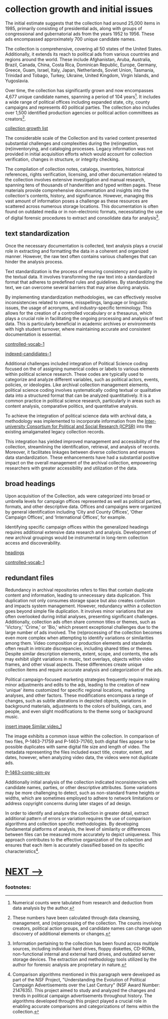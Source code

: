 # collection growth and initial issues

The initial estimate suggests that the collection had around 25,000 items in 1985, primarily consisting of presidential ads, along with groups of congressional and gubernatorial ads from the years 1952 to 1956. These ads encompassed approximately 700 unique candidate names. 

The collection is comprehensive, covering all 50 states of the United States. Additionally, it extends its reach to political ads from various countries and regions around the world. These include Afghanistan, Aruba, Australia, Brazil, Canada, China, Costa Rica, Dominican Republic, Europe, Germany, Greece, Guam, Israel, Italy, Japan, Netherlands, Soviet Union, Tasmania, Trinidad and Tobago, Turkey, Ukraine, United Kingdom, Virgin Islands, and Yugoslavia.

Over time, the collection has significantly grown and now encompasses 4,677 unique candidate names, spanning a period of 104 years[^1]. It includes a wide range of political offices including expanded state, city, county campaigns and represents 40 political parties. The collection also includes over 1,500 identified production agencies or political action committees as creators[^2].

[collection growth list]( prys0000/political-commercial-collection-archives/images/count-collection-1985-2003.jpg)

The considerable scale of the Collection and its varied content presented substantial challenges and complexities during the (re)ingestion, (re)inventorying, and cataloging processes. Legacy information was not provided in initial acquisition efforts which would account for collection verification, changes in structure, or integrity checking. 

The compilation of collection notes, catalogs, inventories, historical references, rights verification, licensing, and other documentation related to the collection involves extensive investigation and manual research, spanning tens of thousands of handwritten and typed written pages. These materials provide comprehensive documentation and insights into the collection's contents, history, and significance. However, managing this vast amount of information poses a challenge as these resources are scattered across numerous storage locations. This documentation is often found on outdated media or in non-electronic formats, necessitating the use of digital forensic procedures to extract and consolidate data for analysis[^3].

## text standardization

Once the necessary documentation is collected, text analysis plays a crucial role in extracting and formatting the data in a coherent and organized manner. However, the raw text often contains various challenges that can hinder the analysis process.

Text standardization is the process of ensuring consistency and quality in the textual data. It involves transforming the raw text into a standardized format that adheres to predefined rules and guidelines. By standardizing the text, we can overcome several barriers that may arise during analysis. 

By implementing standardization methodologies, we can effectively resolve inconsistencies related to names, misspellings, language or linguistic issues, the usage of acronyms, and industry-specific terminology. This allows for the creation of a controlled vocabulary or a thesaurus, which plays a crucial role in facilitating the ongoing processing and analysis of text data. This is particularly beneficial in academic archives or environments with high student turnover, where maintaining accurate and consistent documentation is essential.

[controlled-vocab-1](https://github.com/prys0000/political-commercial-collection-archives/blob/main/images/controlled-1.jpg)

[indexed-candidiates-1](https://github.com/prys0000/political-commercial-collection-archives/blob/main/images/Name-index.jpg) 


Additional challenges included integration of Political Science coding focused on the of assigning numerical codes or labels to various elements within political science research. These codes are typically used to categorize and analyze different variables, such as political actors, events, policies, or ideologies. Like archival collection management elements, political science coding involves systematically coding textual or qualitative data into a structured format that can be analyzed quantitatively. It is a common practice in political science research, particularly in areas such as content analysis, comparative politics, and quantitative analysis.

To achieve the integration of political science data with archival data, a methodology was implemented to incorporate information from the [Inter-university Consortium for Political and Social Research (ICPSR)]( https://github.com/prys0000/political-commercial-collection-archives/blob/main/documentation/icpsr.md) into the existing amalgamated legacy collection records. 

This integration has yielded improved management and accessibility of the collection, streamlining the identification, retrieval, and analysis of records. Moreover, it facilitates linkages between diverse collections and ensures data standardization. These enhancements have had a substantial positive impact on the overall management of the archival collection, empowering researchers with greater accessibility and utilization of the data.

## broad headings

Upon acquisition of the Collection, ads were categorized into broad or umbrella levels for campaign offices represented as well as political parties, formats, and other descriptive data. Offices and campaigns were organized by general identification including ‘City and County Offices’, ‘Other Campaign Offices’, and ‘International Offices’, for example. 

Identifying specific campaign offices within the generalized headings requires additional extensive data research and analysis. Development of new archival groupings would be instrumental in long-term collection access and discoverability. 

[headings](https://github.com/prys0000/political-commercial-collection-archives/blob/main/images/headings.jpg)

[controlled-vocab-1](https://github.com/prys0000/political-commercial-collection-archives/blob/main/images/controlled-1.jpg)


## redundant files

Redundancy in archival repositories refers to files that contain duplicate content and information, leading to unnecessary data duplication. This duplication not only consumes storage space but also creates confusion and impacts system management. However, redundancy within a collection goes beyond simple file duplication. It involves minor variations that are often overlooked during initial analyses, presenting significant challenges.
Additionally, collection ads often share common titles or themes, such as 'Victory,' 'Crime,' or 'Bio,' which present exceptional challenges due to the large number of ads involved. The (re)processing of the collection becomes even more complex when attempting to identify variations or similarities among them.
Video composition or production elements and standards often result in intricate discrepancies, including shared titles or themes. Despite similar description elements, extent, scope, and contents, the ads may exhibit slight variations in music, text overlays, objects within video frames, and other visual aspects. These differences create unique collection items and require accurate analysis and categorization of the ads.

Political campaign-focused marketing strategies frequently require making minor adjustments and edits to the ads, leading to the creation of new 'unique' items customized for specific regional locations, marketing analyses, and other factors. These modifications encompass a range of changes, such as subtle alterations in depicted objects, variations in background materials, adjustments to the colors of buildings, cars, and people, and even slight modifications to the theme song or background music. 

[insert image Similar video_1](https://github.com/prys0000/political-commercial-collection-archives/blob/main/images/similar-diff-1%20copy.jpg)

The image exhibits a common issue within the collection. In comparison of two files, P-1463-71759 and P-1463-71760, both digital files appear to be possible duplicates with same digital file size and length of video. The metadata representing the files included exact title, creator, extent, and dates, however, when analyzing video data, the videos were not duplicate ads. 

[P-1463–comp-sim-py](https://github.com/prys0000/political-commercial-collection-archives/blob/main/images/P-1463-comp-sim.jpg)

Additionally initial analysis of the collection indicated inconsistencies with candidate names, parties, or other descriptive attributes. Some variations may be more challenging to detect, such as non-standard frame heights or widths, which are sometimes employed to adhere to network limitations or address copyright concerns during later stages of ad design.

In order to identify and analyze the collection in greater detail, extract additional pattern of errors or variation requires the use of comparison algorithms and collection specific methodologies. By developing fundamental platforms of analysis, the level of similarity or differences between files can be measured more accurately to depict uniqueness. This approach contributes to the effective organization of the collection and ensures that each item is accurately classified based on its specific characteristics[^4].

# [NEXT -->](https://github.com/prys0000/political-commercial-collection-archives/blob/main/documentation/issues%20with%20system%20infrastructure%20and%20normalization.md)

### footnotes:
[^1]: Numerical counts were tabulated from research and deduction from data analysis by the author. 
[^2]: These numbers have been calculated through data cleansing, management, and (re)processing of the collection. The counts involving creators, political action groups, and candidate names can change upon discovery of additional elements or changes. 
[^3]: Information pertaining to the collection has been found across multiple sources, including individual hard drives, floppy diskettes, CD-ROMs, non-functional internal and external hard drives, and outdated server storage devices. The extraction and methodology tools utilized by the author for forensic analysis are proprietary in nature.
[^4]: Comparison algorithms mentioned in this paragraph were developed as part of the NSF Project, "Understanding the Evolution of Political Campaign Advertisements over the Last Century" (NSF Award Number: 2147635). This project aimed to study and analyzed the changes and trends in political campaign advertisements throughout history. The algorithms developed through this project played a crucial role in enabling accurate comparisons and categorizations of items within the collection.


